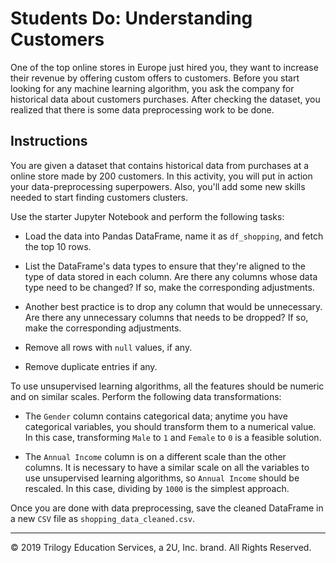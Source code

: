 # Students Do: Understanding Customers

One of the top online stores in Europe just hired you, they want to increase their revenue by offering custom offers to customers. Before you start looking for any machine learning algorithm, you ask the company for historical data about customers purchases. After checking the dataset, you realized that there is some data preprocessing work to be done.

## Instructions

You are given a dataset that contains historical data from purchases at a online store made by 200 customers. In this activity, you will put in action your data-preprocessing superpowers. Also, you'll add some new skills needed to start finding customers clusters.

Use the starter Jupyter Notebook and perform the following tasks:

* Load the data into Pandas DataFrame, name it as `df_shopping`, and fetch the top 10 rows.

* List the DataFrame's data types to ensure that they're aligned to the type of data stored in each column. Are there any columns whose data type need to be changed? If so, make the corresponding adjustments.

* Another best practice is to drop any column that would be unnecessary. Are there any unnecessary columns that needs to be dropped? If so, make the corresponding adjustments.

* Remove all rows with `null` values, if any.

* Remove duplicate entries if any.

To use unsupervised learning algorithms, all the features should be numeric and on similar scales. Perform the following data transformations:

* The `Gender` column contains categorical data; anytime you have categorical variables, you should transform them to a numerical value. In this case, transforming `Male` to `1` and `Female` to `0` is a feasible solution.

* The `Annual Income` column is on a different scale than the other columns. It is necessary to have a similar scale on all the variables to use unsupervised learning algorithms, so `Annual Income` should be rescaled. In this case, dividing by `1000` is the simplest approach.

Once you are done with data preprocessing, save the cleaned DataFrame in a new `CSV` file as `shopping_data_cleaned.csv`.

---

© 2019 Trilogy Education Services, a 2U, Inc. brand. All Rights Reserved.
